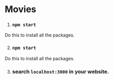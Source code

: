# Movies


1. ### `npm start`
Do this to install all the packages.

2. ### `npm start`
Do this to install all the packages.

3. ### search `localhost:3000` in your website.

